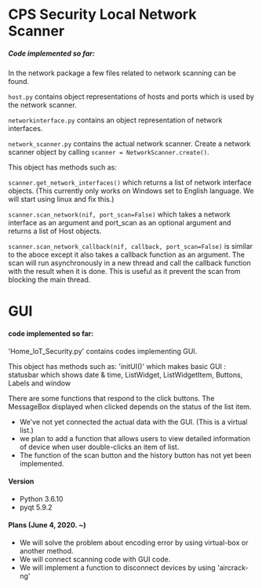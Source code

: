 # CPS Security Local Network Scanner

##### Code implemented so far:

In the network package a few files related to network scanning can be found.
 
`host.py` contains object representations of hosts and ports which is used by the network scanner.

`networkinterface.py` contains an object representation of network interfaces. 

`network_scanner.py` contains the actual network scanner. Create a network scanner object by calling `scanner = NetworkScanner.create()`.

This object has methods such as:

`scanner.get_network_interfaces()` which returns a list of network interface objects. (This currently only works on Windows set to English language. We will start using linux and fix this.)

`scanner.scan_network(nif, port_scan=False)` which takes a network interface as an argument and port_scan as an optional argument and returns a list of Host objects.

`scanner.scan_network_callback(nif, callback, port_scan=False)` is similar to the aboce except it also takes a callback function as an argument. The scan will run asynchronously in a new thread and call the callback function with the result when it is done. This is useful as it prevent the scan from blocking the main thread.

 # GUI
 
 #### code implemented so far:
 
 'Home_IoT_Security.py' contains codes implementing GUI.
 
 This object has methods such as:
 'initUI()' which makes basic GUI : statusbar which shows date & time, ListWidget, ListWidgetItem, Buttons, Labels and window
 
 There are some functions that respond to the click buttons.
 The MessageBox displayed when clicked depends on the status of the list item.
 
 - We've not yet connected the actual data with the GUI. (This is a virtual list.)
 - we plan to add a function that allows users to view detailed information of device when user double-clicks an item of list.
 - The function of the scan button and the history button has not yet been implemented.
 
 
 #### Version
 - Python 3.6.10
 - pyqt 5.9.2
 
 
 #### Plans (June 4, 2020. ~)
 - We will solve the problem about encoding error by using virtual-box or another method.
 - We will connect scanning code with GUI code.
 - We will implement a function to disconnect devices by using 'aircrack-ng'
